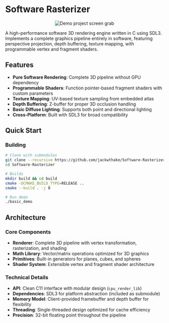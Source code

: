 # Software Rasterizer
<p align="center">
  
  <img src="https://github.com/user-attachments/assets/c049c8c7-0cde-44aa-a394-ef0f2d131587" alt="Demo project screen grab" />
</p>

A high-performance software 3D rendering engine written in C using SDL3. Implements a complete graphics pipeline entirely in software, featuring perspective projection, depth buffering, texture mapping, with programmable vertex and fragment shaders.

## Features

- **Pure Software Rendering**: Complete 3D pipeline without GPU dependency
- **Programmable Shaders**: Function pointer-based fragment shaders with custom parameters
- **Texture Mapping**: UV-based texture sampling from embedded atlas
- **Depth Buffering**: Z-buffer for proper 3D occlusion handling
- **Basic Diffuse Lighting**: Supports both point and directional lighting
- **Cross-Platform**: Built with SDL3 for broad compatibility

## Quick Start

### Building
```bash
# Clone with submodules
git clone --recursive https://github.com/jackwthake/Software-Rasterizer.git
cd Software-Rasterizer

# Builds
mkdir build && cd build
cmake -DCMAKE_BUILD_TYPE=RELEASE ..
cmake --build . -j 8

# Run demo
./basic_demo
```

## Architecture

### Core Components
- **Renderer**: Complete 3D pipeline with vertex transformation, rasterization, and shading
- **Math Library**: Vector/matrix operations optimized for 3D graphics
- **Primitives**: Built-in generators for planes, cubes, and spheres
- **Shader System**: Extensible vertex and fragment shader architecture

### Technical Details
- **API**: Clean C11 interface with modular design (`cpu_render_lib`)
- **Dependencies**: SDL3 for platform abstraction (included as submodule)
- **Memory Model**: Client-provided framebuffer and depth buffer for flexibility
- **Threading**: Single-threaded design optimized for cache efficiency
- **Precision**: 32-bit floating point throughout the pipeline

